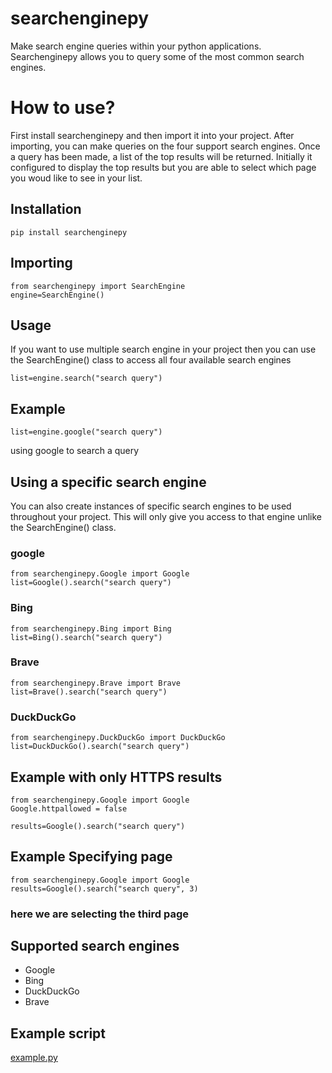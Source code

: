 # searchenginepy

Make search engine queries within your python applications. Searchenginepy allows you to query some of the most common search engines. 

# How to use?

First install searchenginepy and then import it into your project. After importing, you can make queries on the four support search engines. Once a query has been made, a list of the top results will be returned. Initially it configured to display the top results but you are able to select which page you woud like to see in your list. 

## Installation

`pip install searchenginepy`

## Importing

```
from searchenginepy import SearchEngine
engine=SearchEngine()
```

## Usage

If you want to use multiple search engine in your project then you can use the SearchEngine() class to access all four available search engines

```
list=engine.search("search query")
```

## Example

```
list=engine.google("search query")
```

using google to search a query

## Using a specific search engine

You can also create instances of specific search engines to be used throughout your project. This will only give you access to that engine unlike the SearchEngine() class.

### google

```
from searchenginepy.Google import Google
list=Google().search("search query")
```

### Bing

```
from searchenginepy.Bing import Bing
list=Bing().search("search query")
```

### Brave

```
from searchenginepy.Brave import Brave
list=Brave().search("search query")
```

### DuckDuckGo

```
from searchenginepy.DuckDuckGo import DuckDuckGo
list=DuckDuckGo().search("search query")
```
## Example with only HTTPS results

```
from searchenginepy.Google import Google
Google.httpallowed = false

results=Google().search("search query")
```

## Example Specifying page

```
from searchenginepy.Google import Google
results=Google().search("search query", 3)
```
### here we are selecting the third page

## Supported search engines

- Google
- Bing
- DuckDuckGo
- Brave

## Example script

[example.py](./src/example.py)
